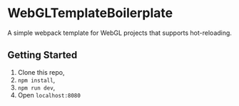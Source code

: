 # WebGLTemplateBoilerplate
A simple webpack template for WebGL projects that supports hot-reloading.

## Getting Started
1. Clone this repo,
2. `npm install`,
3. `npm run dev`,
4. Open `localhost:8080`
